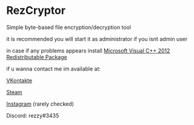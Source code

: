 # RezCryptor
Simple byte-based file encryption/decryption tool

it is recommended you will start it as administrator if you isnt admin user

in case if any problems appears install [Microsoft Visual C++ 2012 Redistributable Package](https://www.microsoft.com/en-us/download/details.aspx?id=30679)

if u wanna contact me im available at:

[VKontakte](vk.com/glow_05)

[Steam](steamcommunity.com/id/rezwaki)

[Instagram](instagram.com/rezwaki) (rarely checked)

Discord: rezzy#3435
